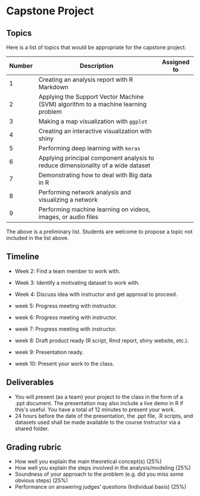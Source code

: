 
# Capstone Project

## Topics

Here is a list of topics that would be appropriate for the capstone project:

Number | Description | Assigned to
-------|------------| -----------
1 | Creating an analysis report with R Markdown | 
2 | Applying the Support Vector Machine (SVM) algorithm to a machine learning problem |
3 | Making a map visualization with `ggplot` |
4 | Creating an interactive visualization with shiny | 
5 | Performing deep learning with `keras` |
6 | Applying principal component analysis to reduce dimensionality of a wide dataset |
7 | Demonstrating how to deal with Big data in R |
8 | Performing network analysis and visualizing a network |
9 | Performing machine learning on videos, images, or audio files |

The above is a preliminary list. Students are welcome to propose a topic not included in the list above.

## Timeline

- Week 2: Find a team member to work with.

- Week 3: Identify a motivating dataset to work with.

- Week 4: Discuss idea with instructor and get approval to proceed.

- week 5: Progress meeting with instructor.

- week 6: Progress meeting with instructor.

- week 7: Progress meeting with instructor.

- week 8: Draft product ready (R script, Rmd report, shiny website, etc.).

- week 9: Presentation ready.

- week 10: Present your work to the class.

## Deliverables
- You will present (as a team) your project to the class in the form of a .ppt document. The presentation may also include a live demo in R if this's useful. You have a total of 12 minutes to present your work. 
- 24 hours before the date of the presentation, the .ppt file, .R scripts, and datasets used shall be made available to the course Instructor via a shared folder.

## Grading rubric
- How well you explain the main theoretical concept(s) (25%)
- How well you explain the steps involved in the analysis/modeling (25%)
- Soundness of your approach to the problem (e.g. did you miss some obvious steps) (25%) 
- Performance on answering judges’ questions (Individual basis) (25%) 

